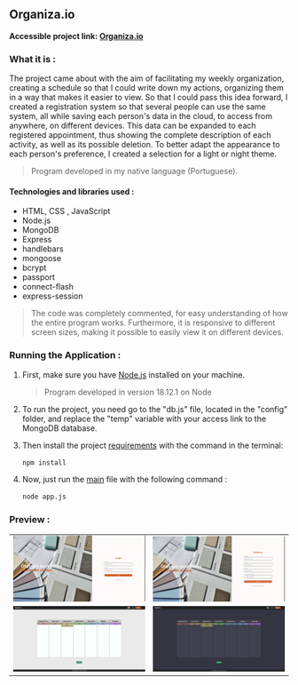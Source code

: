 ## Organiza.io

__Accessible project link: <a href="https://organiza-io.onrender.com/">Organiza.io</a>__

### What it is :

The project came about with the aim of facilitating my weekly organization, creating a schedule so that I could write down my actions, organizing them in a way that makes it easier to view. So that I could pass this idea forward, I created a registration system so that several people can use the same system, all while saving each person's data in the cloud, to access from anywhere, on different devices. This data can be expanded to each registered appointment, thus showing the complete description of each activity, as well as its possible deletion. To better adapt the appearance to each person's preference, I created a selection for a light or night theme.

> Program developed in my native language (Portuguese).

#### Technologies and libraries used :
* HTML, CSS , JavaScript
* Node.js
* MongoDB
* Express
* handlebars
* mongoose
* bcrypt
* passport
* connect-flash
* express-session

> The code was completely commented, for easy understanding of how the entire program works. Furthermore, it is responsive to different screen sizes, making it possible to easily view it on different devices.

### Running the Application :

1. First, make sure you have <a href="https://nodejs.org/en">Node.js</a> installed on your machine.

    > Program developed in version 18.12.1 on Node

2. To run the project, you need go to the "db.js" file, located in the "config" folder, and replace the "temp" variable with your access link to the MongoDB database.

3. Then install the project <a href="./package.json">requirements</a> with the command in the terminal:
    ```bash
    npm install

    ```

4. Now, just run the <a href="app.js">main</a> file with the following command :
    ```bash
    node app.js

    ```
    
### Preview :

<table width="100%"> 
<tr>
<td width="50%">
<img src="./SAMPLE/SAMPLE1.png/">
</td> 
<td width="50%">
<img src="./SAMPLE/SAMPLE2.png/">
</td> 
<tr>
<td width="50%">
<img src="./SAMPLE/SAMPLE3.png/">
</td> 
<td width="50%">
<img src="./SAMPLE/SAMPLE4.png/">
</td> 
</table>
